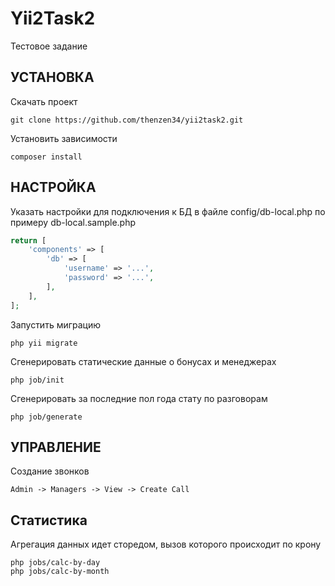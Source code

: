Yii2Task2
==================

Тестовое задание


УСТАНОВКА
---------

Скачать проект

    git clone https://github.com/thenzen34/yii2task2.git
    
Установить зависимости
    
    composer install
    
НАСТРОЙКА
--------

Указать настройки для подключения к БД в файле config/db-local.php по примеру db-local.sample.php

```php
return [
    'components' => [
        'db' => [
            'username' => '...',
            'password' => '...',
        ],
    ],
];
```

Запустить миграцию

    php yii migrate
    
Сгенерировать статические данные о бонусах и менеджерах

    php job/init
    
Сгенерировать за последние пол года стату по разговорам
    
    php job/generate


УПРАВЛЕНИЕ
--------

Создание звонков

    Admin -> Managers -> View -> Create Call
    
Статистика
--------

Агрегация данных идет сторедом, вызов которого происходит по крону

    php jobs/calc-by-day
    php jobs/calc-by-month